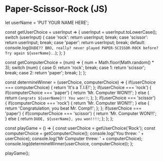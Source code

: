 # Paper-Scissor-Rock (JS)

let userName = 'PUT YOUR NAME HERE';

const getUserChoice = userInput => {
  userInput = userInput.toLowerCase();
  switch (userInput) { 
    case 'rock':
      return userInput;
      break;
    case 'scissor':
      return userInput;
      break;
    case 'paper':
      return userInput;
      break;
    default:
      console.log(`DUDE?? BRO, really? never played PAPER-SCISSOR-ROCK before? Try again ${userName}..`);
  };
}

const getComputerChoice = (num) => {
  num = Math.floor(Math.random() * 3);
  switch (num) {
      case 0:
        return 'rock';
        break;
      case 1:
        return 'scissor';
        break;
      case 2:
        return 'paper';
        break;
  };
};

const determineWinner = (userChoice, computerChoice) => {
  if(userChoice === computerChoice) {
   return 'It\'s a T.I.E!';
  };
  if(userChoice === 'rock') {
    if(computerChoice === 'paper') {
      return 'Mr. Computer WON!!!';
    } else {
      return `Congrats ${userName}!! You won!!`;
    };
  };
  if(userChoice === 'scissor') {
    if(computerChoice === 'rock') {
      return 'Mr. Computer WON!!!';
    } else {
      return 'Congratulation, you beat Mr. Comp!!';
    };
  };
  if(userChoice === 'paper') {
    if(computerChoice === 'scissor') {
      return 'Mr. Computer WON!!!';
    } else {
      return `DUDE, ${userName}, you won!!!!`;
    };
  };
};


const playGame = () => {
  const userChoice = getUserChoice('Rock');
  const computerChoice = getComputerChoice();
  console.log('You threw: ' + userChoice);
  console.log('Mr Computer threw: ' + computerChoice);
  console.log(determineWinner(userChoice, computerChoice));
};

playGame();
